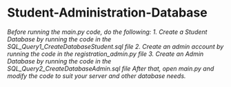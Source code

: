 # Student-Administration-Database
*Before running the main.py code, do the following:*
*1. Create a Student Database by running the code in the SQL_Query1_CreateDatabaseStudent.sql file*
*2. Create an admin account by running the code in the registration_admin.py file*
*3. Create an Admin Database by running the code in the SQL_Query2_CreateDatabaseAdmin.sql file*
*After that, open main.py and modify the code to suit your server and other database needs.*
